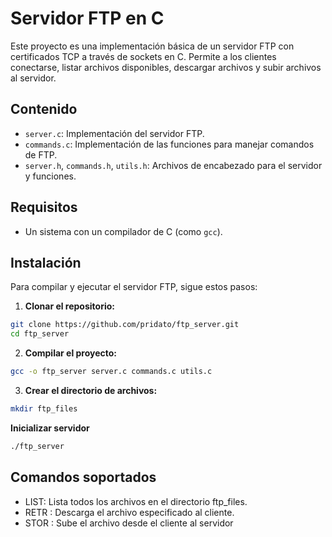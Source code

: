 # Servidor FTP en C

Este proyecto es una implementación básica de un servidor FTP con certificados TCP a través de sockets en C. Permite a los clientes conectarse, listar archivos disponibles, descargar archivos y subir archivos al servidor.

## Contenido

- `server.c`: Implementación del servidor FTP.
- `commands.c`: Implementación de las funciones para manejar comandos de FTP.
- `server.h`, `commands.h`, `utils.h`: Archivos de encabezado para el servidor y funciones.

## Requisitos

- Un sistema con un compilador de C (como `gcc`).

## Instalación

Para compilar y ejecutar el servidor FTP, sigue estos pasos:

1. **Clonar el repositorio:**

  ```bash
  git clone https://github.com/pridato/ftp_server.git
  cd ftp_server
  ```
  
2. **Compilar el proyecto:**

  ```bash
  gcc -o ftp_server server.c commands.c utils.c
  ```

3. **Crear el directorio de archivos:**

  ```bash
  mkdir ftp_files
  ```

**Inicializar servidor**

```bash 
./ftp_server
```


## Comandos soportados
  - LIST: Lista todos los archivos en el directorio ftp_files.
  - RETR <filename>: Descarga el archivo especificado al cliente.
  - STOR <filename>: Sube el archivo desde el cliente al servidor
